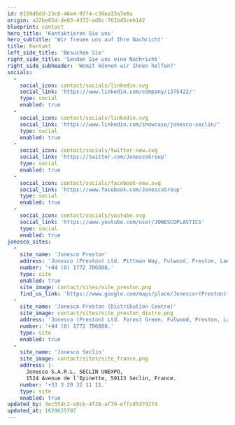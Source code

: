 ```yaml
---
id: 8159d6dd-23c6-46e4-97f4-c39ea33a7e0a
origin: a22be05d-de83-4372-ad6c-761b45ceb142
blueprint: contact
hero_title: 'Kontaktieren Sie uns'
hero_subtitle: 'Wir freuen uns auf Ihre Nachricht'
title: Kontakt
left_side_title: 'Besuchen Sie'
right_side_title: 'Senden Sie uns eine Nachricht'
right_side_subheader: 'Womit können wir Ihnen helfen?'
socials:
  -
    social_icon: contact/socials/linkedin.svg
    social_link: 'https://www.linkedin.com/company/1375422/'
    type: social
    enabled: true
  -
    social_icon: contact/socials/linkedin.svg
    social_link: 'https://www.linkedin.com/showcase/jonesco-seclin/'
    type: social
    enabled: true
  -
    social_icon: contact/socials/twitter-new.svg
    social_link: 'https://twitter.com/JonescoGroup'
    type: social
    enabled: true
  -
    social_icon: contact/socials/facebook-new.svg
    social_link: 'https://www.facebook.com/JonescoGroup'
    type: social
    enabled: true
  -
    social_icon: contact/socials/youtube.svg
    social_link: 'https://www.youtube.com/user/JONESCOPLASTICS'
    type: social
    enabled: true
jonesco_sites:
  -
    site_name: 'Jonesco Preston'
    address: 'Jonesco (Preston) Ltd. Pittman Way, Fulwood, Preston, Lancashire, PR2 9ZD.'
    number: '+44 (0) 1772 706888.'
    type: site
    enabled: true
    site_image: contact/sites/site_preston.png
    find_us_link: 'https://www.google.com/maps/place/Jonesco+(Preston)+Ltd/@53.7954331,-2.6867542,15z/data=!4m2!3m1!1s0x0:0x3167f99c1746e9bb?sa=X&ved=2ahUKEwjwg8fI5cvvAhXsShUIHYLcC38Q_BIwCnoECB4QBQ'
  -
    site_name: 'Jonesco Preston (Distribution Centre)'
    site_image: contact/sites/site_preston_distro.png
    address: 'Jonesco (Preston) Ltd. Forest Green, Fulwood, Preston, Lancashire, PR2 9LJ.'
    number: '+44 (0) 1772 706888.'
    type: site
    enabled: true
  -
    site_name: 'Jonesco Seclin'
    site_image: contact/sites/site_france.png
    address: |-
      Jonesco S.A.R.L. SECLIN UNEXPO, 
      1524 Avenue de l’Epinette, 59113 Seclin, France.
    number: '+33 3 20 32 11 11.'
    type: site
    enabled: true
updated_by: 3ec554c2-e8cb-4f28-af79-effcd537d274
updated_at: 1629625707
---
```

